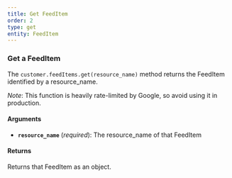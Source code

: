```yaml
---
title: Get FeedItem
order: 2
type: get
entity: FeedItem
---
```


### Get a FeedItem

The `customer.feedItems.get(resource_name)` method returns the FeedItem identified by a resource_name.

_Note_: This function is heavily rate-limited by Google, so avoid using it in production.

#### Arguments

- **`resource_name`** (_required_): The resource_name of that FeedItem

#### Returns

Returns that FeedItem as an object.
